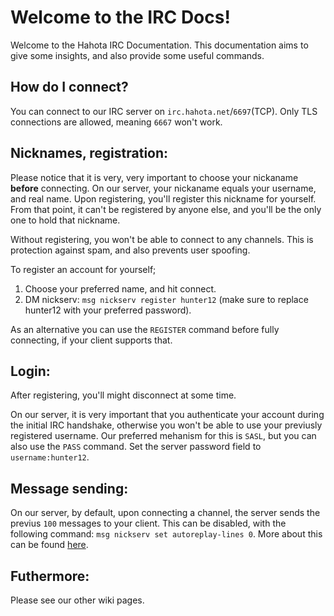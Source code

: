 # Welcome to the IRC Docs!

Welcome to the Hahota IRC Documentation. This documentation aims to give some insights, and also provide some useful commands.

## How do I connect?

You can connect to our IRC server on `irc.hahota.net`/`6697`(TCP). Only TLS connections are allowed, meaning `6667` won't work.

## Nicknames, registration:

Please notice that it is very, very important to choose your nickaname **before** connecting. On our server, your nickaname equals your username, and real name. Upon registering, you'll register this nickname for yourself. From that point, it can't be registered by anyone else, and you'll be the only one to hold that nickname.

Without registering, you won't be able to connect to any channels. This is protection against spam, and also prevents user spoofing.

To register an account for yourself;

1. Choose your preferred name, and hit connect.
2. DM nickserv: `msg nickserv register hunter12` (make sure to replace hunter12 with your preferred password).

As an alternative you can use the `REGISTER` command before fully connecting, if your client supports that.

## Login:

After registering, you'll might disconnect at some time. 

On our server, it is very important that you authenticate your account during the initial IRC handshake, otherwise you won't be able to use your previusly registered username. Our preferred mehanism for this is `SASL`, but you can also use the `PASS` command. Set the server password field to `username:hunter12`. 

## Message sending:

On our server, by default, upon connecting a channel, the server sends the previus `100` messages to your client. This can be disabled, with the following command: `msg nickserv set autoreplay-lines 0`. More about this can be found [here](https://ircdocs.hahota.net/general/#persistent-message-history).

## Futhermore:

Please see our other wiki pages.